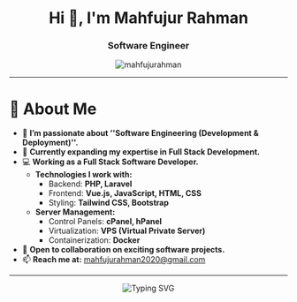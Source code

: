<h1 align="center">Hi 👋, I'm Mahfujur Rahman</h1>
<h3 align="center">Software Engineer</h3>

<p align="center">
  <img src="https://komarev.com/ghpvc/?username=mahfujurahman&label=👀%20Profile%20Views&color=ff69b4&style=for-the-badge" alt="mahfujurahman" />
</p>

---

# 👋 About Me  

- 👀 **I’m passionate about ''Software Engineering (Development & Deployment)''.**  
- 🌱 **Currently expanding my expertise in Full Stack Development.**  
- 💻 **Working as a Full Stack Software Developer.**  
  - **Technologies I work with:**  
    - Backend: **PHP, Laravel**  
    - Frontend: **Vue.js, JavaScript, HTML, CSS**  
    - Styling: **Tailwind CSS, Bootstrap**  
  - **Server Management:**  
    - Control Panels: **cPanel, hPanel**  
    - Virtualization: **VPS (Virtual Private Server)**  
    - Containerization: **Docker**  
- 💞️ **Open to collaboration on exciting software projects.**  
- 📫 **Reach me at:** [mahfujurahman2020@gmail.com](mailto:mahfujurahman2020@gmail.com)  

---

<p align="center">
  <img src="https://readme-typing-svg.herokuapp.com?font=Fira+Code&size=22&pause=1000&color=00FF00&width=560&lines=Let's+build+something+amazing+together!+🚀" alt="Typing SVG" />
</p>
